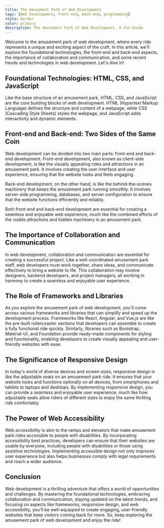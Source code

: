 ```yaml
---
title: The Amusement Park of Web Development
tags: [Web Development, front-end, back-end, programming]
style: border
color: primary
description: The Amusement Park of Web Development. A Fun Guide
---
```


Welcome to the amusement park of web development, where every ride represents a unique and exciting aspect of the craft. In this article, we'll explore the foundational technologies, the front-end and back-end aspects, the importance of collaboration and communication, and some recent trends and technologies in web development. Let's dive in!

## Foundational Technologies: HTML, CSS, and JavaScript

Like the base structure of an amusement park, HTML, CSS, and JavaScript are the core building blocks of web development. HTML (Hypertext Markup Language) defines the structure and content of a webpage, while CSS (Cascading Style Sheets) styles the webpage, and JavaScript adds interactivity and dynamic elements.

## Front-end and Back-end: Two Sides of the Same Coin

Web development can be divided into two main parts: front-end and back-end development. Front-end development, also known as client-side development, is like the visually appealing rides and attractions in an amusement park. It involves creating the user interface and user experience, ensuring that the website looks and feels engaging.

Back-end development, on the other hand, is like the behind-the-scenes machinery that keeps the amusement park running smoothly. It involves server-side programming, databases, and server configuration to ensure that the website functions efficiently and reliably.

Both front-end and back-end development are essential for creating a seamless and enjoyable web experience, much like the combined efforts of the visible attractions and hidden machinery in an amusement park.

## The Importance of Collaboration and Communication

In web development, collaboration and communication are essential for creating a successful project. Like a well-coordinated amusement park staff, web developers must work together, share ideas, and communicate effectively to bring a website to life. This collaboration may involve designers, backend developers, and project managers, all working in harmony to create a seamless and enjoyable user experience.

## The Role of Frameworks and Libraries

As you explore the amusement park of web development, you'll come across various frameworks and libraries that can simplify and speed up the development process. Frameworks like React, Angular, and Vue.js are like the pre-built rollercoaster sections that developers can assemble to create a fully functional ride quickly. Similarly, libraries such as Bootstrap, Material-UI, and Foundation provide ready-made components for styling and functionality, enabling developers to create visually appealing and user-friendly websites with ease.

## The Significance of Responsive Design

In today's world of diverse devices and screen sizes, responsive design is like the adjustable seats on an amusement park ride. It ensures that your website looks and functions optimally on all devices, from smartphones and tablets to laptops and desktops. By implementing responsive design, you can provide a seamless and enjoyable user experience, much like how adjustable seats allow riders of different sizes to enjoy the same thrilling ride comfortably.

## The Power of Web Accessibility

Web accessibility is akin to the ramps and elevators that make amusement park rides accessible to people with disabilities. By incorporating accessibility best practices, developers can ensure that their websites are usable by everyone, including people with disabilities or those using assistive technologies. Implementing accessible design not only improves user experience but also helps businesses comply with legal requirements and reach a wider audience.

## Conclusion

Web development is a thrilling adventure that offers a world of opportunities and challenges. By mastering the foundational technologies, embracing collaboration and communication, staying updated on the latest trends, and focusing on aspects like frameworks, responsive design, and web accessibility, you'll be well-equipped to create engaging, user-friendly websites that keep visitors coming back for more. So, keep exploring the amusement park of web development and enjoy the ride!
